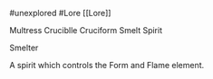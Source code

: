 #unexplored 
#Lore 
[[Lore]]

Multress
Cruciblle
Cruciform
Smelt Spirit

Smelter

A spirit which controls the Form and Flame element. 

